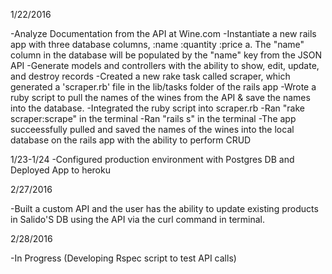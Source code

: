 1/22/2016

-Analyze Documentation from the API at Wine.com
-Instantiate a new rails app with three database columns, :name :quantity :price
 a. The "name" column in the database will be populated by the "name" key from the JSON API 
-Generate models and controllers with the ability to show, edit, update, and destroy records
-Created a new rake task called scraper, which generated a 'scraper.rb' file in the lib/tasks folder of the rails app
-Wrote a ruby script to pull the names of the wines from the API & save the names into the database.
-Integrated the ruby script into scraper.rb
-Ran "rake scraper:scrape" in the terminal
-Ran "rails s" in the terminal
-The app succeessfully pulled and saved the names of the wines into the local database on the rails app with the ability to perform CRUD

1/23-1/24
-Configured production environment with Postgres DB and Deployed App to heroku

2/27/2016

-Built a custom API and the user has the ability to update existing products in Salido'S DB using the API via the curl command in terminal.

2/28/2016

-In Progress (Developing Rspec script to test API calls)
